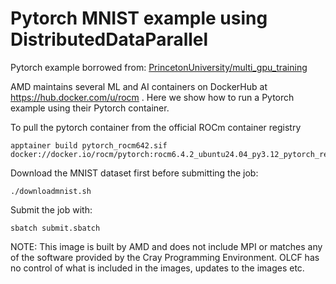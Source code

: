 # Pytorch MNIST example using DistributedDataParallel

Pytorch example borrowed from: [PrincetonUniversity/multi_gpu_training](https://github.com/PrincetonUniversity/multi_gpu_training/tree/main)

AMD maintains several ML and AI containers on DockerHub at https://hub.docker.com/u/rocm . Here we
show how to run a Pytorch example using their Pytorch container.


To pull the pytorch container from the official ROCm container registry
```
apptainer build pytorch_rocm642.sif docker://docker.io/rocm/pytorch:rocm6.4.2_ubuntu24.04_py3.12_pytorch_release_2.6.0
```

Download the MNIST dataset first before submitting the job:
```
./downloadmnist.sh
```

Submit the job with: 
```
sbatch submit.sbatch
```

NOTE: This image is built by AMD and does not include MPI or matches any of the software provided by the
Cray Programming Environment. OLCF has no control of what is included in the images, updates to the
images etc.
